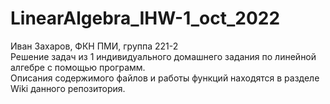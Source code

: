 # LinearAlgebra_IHW-1_oct_2022

Иван Захаров, ФКН ПМИ, группа 221-2                                                                                                                         
Решение задач из 1 индивидуального домашнего задания по линейной алгебре с помощью программ.                                                               
Описания содержимого файлов и работы функций находятся в разделе Wiki данного репозитория.
